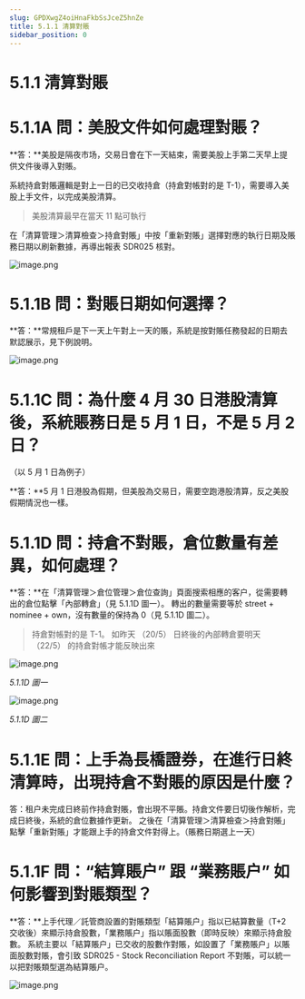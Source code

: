 ```yaml
---
slug: GPDXwgZ4oiHnaFkbSsJceZ5hnZe
title: 5.1.1 清算對賬
sidebar_position: 0
---
```



# 5.1.1 清算對賬


# 5.1.1A 問：美股文件如何處理對賬？ 


**答：**美股是隔夜市场，交易日會在下一天結束，需要美股上手第二天早上提供文件後導入對賬。


系統持倉對賬邏輯是對上一日的已交收持倉（持倉對帳對的是 T-1），需要導入美股上手文件，以完成美股清算。

> 美股清算最早在當天 11 點可執行

在「清算管理＞清算檢查＞持倉對賬」中按「重新對賬」選擇對應的執行日期及賬務日期以刷新數據，再導出報表 SDR025 核對。


![image.png](/assets/bba1bd36f79979e20df0002d2ad67801.png)


# 5.1.1B 問：對賬日期如何選擇？


**答：**常規租戶是下一天上午對上一天的賬，系統是按對賬任務發起的日期去默認展示，見下例說明。


![image.png](/assets/e25dfc7e8cf58717412ca4240c3a244b.png)


# 5.1.1C 問：為什麼 4 月 30 日港股清算後，系統賬務日是 5 月 1 日，不是 5 月 2 日？
（以 5 月 1 日為例子）


**答：**5 月 1 日港股為假期，但美股為交易日，需要空跑港股清算，反之美股假期情況也一樣。


# 5.1.1D 問：持倉不對賬，倉位數量有差異，如何處理？


**答：**在「清算管理＞倉位管理＞倉位查詢」頁面搜索相應的客户，從需要轉出的倉位點擊「內部轉倉」（見 5.1.1D 圖一）。
轉出的數量需要等於 street + nominee + own，沒有數量的保持為 0（見 5.1.1D 圖二）。

> 持倉對帳對的是 T-1。 如昨天 （20/5） 日終後的內部轉倉要明天 （22/5） 的持倉對帳才能反映出來

![image.png](/assets/fc40c55649e79bd23e6917366ffd5054.png)


_5.1.1D 圖一_


![image.png](/assets/ff3a9fd00ac87fd5c9d00efde8ebf344.png)


_5.1.1D 圖二_


# 5.1.1E 問：上手為長橋證券，在進行日終清算時，出現持倉不對賬的原因是什麼？


答：租户未完成日終前作持倉對賬，會出現不平賬。持倉文件要日切後作解析，完成日終後，系統的倉位數據作更新。
之後在「清算管理＞清算檢查＞持倉對賬」點擊「重新對賬」才能跟上手的持倉文件對得上。（賬務日期選上一天）



# 5.1.1F 問：“結算賬户” 跟 “業務賬户” 如何影響到對賬類型？


**答：**上手代理／託管商設置的對賬類型「結算賬户」指以已結算數量（T+2 交收後）來顯示持倉股數，「業務賬户」指以賬面股數（即時反映）來顯示持倉股數。
系統主要以「結算賬户」已交收的股數作對賬，如設置了「業務賬户」以賬面股數對賬，會引致 SDR025 - Stock Reconciliation Report 不對賬，可以統一以把對賬類型選為結算賬户。


![image.png](/assets/72f341b51f6e244e591a3d08ee5eff9c.png)

